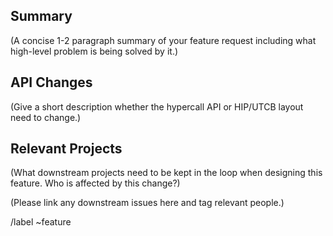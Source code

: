## Summary

(A concise 1-2 paragraph summary of your feature request including
what high-level problem is being solved by it.)

## API Changes

(Give a short description whether the hypercall API or HIP/UTCB layout
need to change.)

## Relevant Projects

(What downstream projects need to be kept in the loop when designing
this feature. Who is affected by this change?)

(Please link any downstream issues here and tag relevant people.)

/label ~feature
